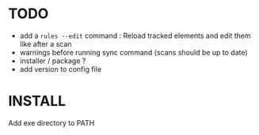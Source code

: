 ﻿# TODO

- add a ``rules --edit`` command : Reload tracked elements and edit them like after a scan
- warnings before running sync command (scans should be up to date)
- installer / package ?
- add version to config file

# INSTALL

Add exe directory to PATH
